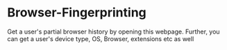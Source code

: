 # Browser-Fingerprinting
Get a user's partial browser history by opening this webpage. Further, you can get a user's device type, OS, Browser, extensions etc as well

